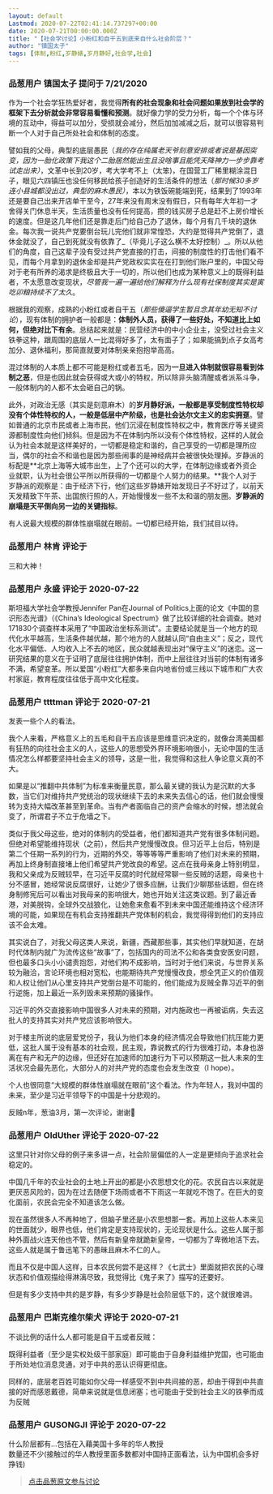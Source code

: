 ```yaml
---
layout: default
Lastmod: 2020-07-22T02:41:14.737297+00:00
date: 2020-07-21T00:00:00.000Z
title: "【社会学讨论】小粉红和自干五到底来自什么社会阶层？"
author: "镇国太子"
tags: [体制,粉红,岁静婊,岁月静好,社会学,社会]
---
```



### 品葱用户 **镇国太子** 提问于 7/21/2020
    
作为一个社会学狂热爱好者，我觉得**所有的社会现象和社会问题如果放到社会学的框架下去分析就会非常容易看懂和预测**。就好像力学的受力分析，每一个个体与环境的互动中，得益可以加分，受损就会减分，然后加加减减之后，就可以很容易判断一个人对于自己所处社会和体制的态度。  
  
譬如我的父母，典型的底层愚民（_我的存在纯属老天爷刻意安排或者说是基因突变，因为一胎化政策下我这个二胎居然能出生且没啥事且能凭天降神力一步步靠考试走出来）_，文革中长到20岁，考大学考不上（太笨)，在国营工厂稀里糊涂混日子，眼见六四镇压也没任何移民给孩子创造好的生活条件的想法（_那时候30多岁连小县城都没出过，典型的麻木愚民）_，本以为铁饭碗能端到死，结果到了1993年还是要自己出来开店单干至今，27年来没有周末没有假日，只有每年大年初一才舍得关门休息半天，生活质量也没有任何提高，攒的钱买房子总是赶不上房价增长的速度。但是这几年他们还是靠走后门给自己办了退休，每个月有几千块的退休金。每次我一说共产党要倒台玩儿完他们就非常惶恐，大约是觉得共产党倒了，退休金就没了，自己到死就没有依靠了_（毕竟儿子这么横不太好控制）_。所以从他们的角度，自己这辈子没有受过共产党直接的打击，间接的制度性的打击他们看不见，而每个月拿到的退休金却是共产党政权实实在在打到他们账户里的，中国父母对于老有所养的渴求是终极且大于一切的，所以他们也成为某种意义上的既得利益者，不太愿意改变现状，_尽管我一遍一遍给他们解释为什么现有社保制度其实是寅吃卯粮持续不了太久_。  
  
根据我的观察，成熟的小粉红或者自干五（_那些傻逼学生暂且念其年幼无知不讨论_），现有体制的拥护者一般都是：**体制外人员，获得了一些好处，不知道比上如何，但绝对比下有余**。总结起来就是：民营经济中的中小企业主，没受过社会主义铁拳这种，跟周围的底层人一比混得好多了，太有面子了；如果能搞到点子女高考加分、退休福利，那简直就要对体制亲亲抱抱举高高。  
  
混过体制的人本质上都不可能是粉红或者五毛，因为**一旦进入体制就很容易看到体制之恶**，但是也因此就会获得或大或小的特权，所以除非头脑清醒或者派系斗争，一般体制内的人都不太会砸自己的锅。  
  
此外，对政治无感（其实是刻意麻木）的**岁月静好派，一般都是享受制度性特权却没有个体性特权的人，一般是低层中产阶级，也是社会达尔文主义的忠实拥趸**。譬如普通的北京市民或者上海市民，他们沉浸在制度性特权之中，教育医疗等关键资源都制度性向他们倾斜。但是因为不在体制内所以没有个体性特权，这样的人就会认为社会本就是这样美好的，一切都是稳定和谐的，自己享受的一切都是理所应当，偶尔的社会不和谐也是因为那些闹事的是神经病并会被很快处理掉。岁静派的标配是**北京上海等大城市出生，上了个还可以的大学，在体制边缘或者外资企业就职，认为社会很公平所以所获得的一切都是个人努力的结果。**我个人对于岁静派的观察是：由于经济下行，他们这些岁静婊开始发现日子不好过了，以前天天发精致下午茶、出国旅行照的人，开始慢慢发一些不太和谐的朋友圈。**岁静派的崩塌是天平倒向另一边的关键指标**。  
  
有人说最大规模的群体性崩塌就在眼前。一切都已经开始，我们拭目以待。
    
                

### 品葱用户 **林肯** 评论于 
        
三和大神！
        
                

### 品葱用户 **永盛** 评论于 2020-07-22
        
斯坦福大学社会学教授Jennifer Pan在Journal of Politics上面的论文《中国的意识形态光谱》（《China’s Ideological Spectrum》做了比较详细的社会调查。她对171830个调查样本采用了“中国政治坐标系测试”。主要结论就是当一个地方的现代化水平越高，生活条件越优越，那个地方的人就越认同“自由主义”；反之，现代化水平偏低、人均收入上不去的地区，民众就越表现出对“保守主义”的迷恋。这一研究结果的意义在于证明了底层往往拥护体制，而中上层往往对当前的体制有诸多不满，希望变革。所以爱国“小粉红”大都多来自内地省份或三线以下城市和广大农村家庭，教育程度往往低于高中文化程度。
        
                

### 品葱用户 **ttttman** 评论于 2020-07-21
        
发表一些个人的看法。  
  
我个人来看，严格意义上的五毛和自干五应该是思维意识决定的，就像台湾美国都有狂热的向往社会主义的人，这些人的思想受外界环境影响很小，无论中国的生活情况怎么样都要坚持社会主义的领导，这是一批，我觉得和这批人争论意义真的不大。  
  
如果是以“推翻中共体制”为标准来衡量民意，那么最关键的我认为是沉默的大多数，当它们对维持共产党统治的现状继续下去的未来失去信心的话，他们就会慢慢转为支持大幅改革甚至到革命。当有产者面临自己的资产会缩水的时候，想法就会变了，所谓君子不立于危墙之下。  
  
类似于我父母这些，绝对的体制内的受益者，他们都知道共产党有很多体制问题。但绝对希望能维持现状（之前），然后共产党慢慢改良。但习近平上台后，特别是第二个任期一系列的行为，近期的外交，等等等等严重影响了他们对未来的预期，再加上终身制直接堵上他们希望共产党改良的希望。这点在我母亲身上特别明显，我和父亲成为反贼较早，在习近平反腐的时代就经常聊一些反贼的话题，母亲也十分不感冒，她经常说反腐很好，让她少了很多应酬，让我们少聊那些话题，但在终身制修宪后可以看出对我母亲的影响很大，她也开始关注这类议题。到了最近香港，对美脱钩，全球外交战狼化，让她愈来愈看不到未来中国还能维持这个经济环境的可能，如果现在有机会支持推翻共产党体制的机会，我觉得得到他们的支持应该不会太难。  
  
其实说白了，对我父母这类人来说，新疆，西藏那些事，其实他们早就知道，在胡时代体制内就广为流传这些“故事”了，包括国内的司法不公和各类食安医安问题，但也最多口头小小谴责抱怨，对他们构不成影响，当时对于他们来说，与世界关系较为融洽，言论环境也相对宽松，也能期待共产党慢慢改良，想全凭正义的价值观和人权让他们从心里支持共产党倒台是不可能的，他们能成为反贼全靠习近平的倒行逆施，加上最近一系列毁未来预期的骚操作。  
  
习近平的外交直接影响中国很多人对未来的预期，对内施政也一再被诟病，失去这批人的支持其实对共产党应该影响很大。  
  
对于楼主所说的底层爱党份子，我认为他们本身的经济情况会导致他们抗压能力更低，这批人属于没有基本的社会观，民主观，靠说教式的行为很难打动，本身也游离在有产和无产的边缘，但还好在加速师的加速行为下可以预期这一批人未来的生活状况会最先恶化，大部分人的对共产党的态度也会发生改变（I hope）。  
  
个人也很同意“大规模的群体性崩塌就在眼前”这个看法。作为年轻人，我对中国的未来，至少是习近平领导下的中国是十分悲观的。  
  
反贼n年，葱油3月，第一次评论，谢谢🙏
        
                

### 品葱用户 **OldUther** 评论于 2020-07-22
        
这里只针对你父母的例子来多讲一点，社会阶层偏低的人一定是更倾向于追求社会稳定的。  
  
中国几千年的农业社会的土地上开出的都是小农思想文化的花。农民自古以来就是更厌恶风险的，因为在过去随便下场雨或者不下雨这一年就吃不饱了。在巨大的变化面前，农民会完全不知道该怎么做。  
  
现在虽然很多人不再种地了，但脑子里还是小农思想那一套。再加上这些人本来见的世面就少，眼界也低，他们肯定是支持现状的，无论现状是什么。这些人属于那种外面战火连天他也不管，然后有新皇帝就跪新皇帝，一切都为了卑微地活下去。这些人就是属于鲁迅笔下的愚昧且麻木不仁的人。  
  
而且不仅是中国人这样，日本农民何尝不是这样？《七武士》里面就把农民的心理状态和价值观描绘得淋漓尽致，我觉得比《鬼子来了》描写的还要好。  
  
但是有多少支持中共的是岁静，有多少岁静是社会阶层低下的，这个就很难讲。
        
                

### 品葱用户 **巴斯克维尔柴犬** 评论于 2020-07-21
        
不谈比例的话什么人都可能是自干五或者反贼：  
  
既得利益者（至少是实权处级干部家庭）即可能由于自身利益维护党国，也可能由于所处地位消息灵通，对于中共的恶认识得更彻底。  
  
同样的，底层老百姓可能如你父母一样感受不到中共间接的恶，却由于得到中共直接的好而感恩戴德，简单来说就是信息闭塞；也可能由于受到社会主义的铁拳而成为反贼
        
                

### 品葱用户 **GUSONGJI** 评论于 2020-07-22
        
什么阶层都有...包括在入藉美国十多年的华人教授  
数量还不少(接触过的华人教授里面多数都对中国持正面看法，认为中国机会多好挣钱)
        
                





> [点击品葱原文参与讨论](https://pincong.rocks/question/28798)

